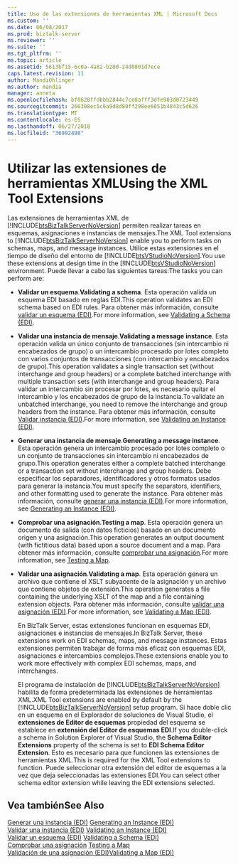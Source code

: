 ```yaml
---
title: Uso de las extensiones de herramientas XML | Microsoft Docs
ms.custom: ''
ms.date: 06/08/2017
ms.prod: biztalk-server
ms.reviewer: ''
ms.suite: ''
ms.tgt_pltfrm: ''
ms.topic: article
ms.assetid: 5613bf15-6c0a-4a82-b200-24d0801d7ece
caps.latest.revision: 11
author: MandiOhlinger
ms.author: mandia
manager: anneta
ms.openlocfilehash: bf8628ffdbbb2844c7ce8afff3dfe903d0723449
ms.sourcegitcommit: 266308ec5c6a9d8d80ff298ee6051b4843c5d626
ms.translationtype: MT
ms.contentlocale: es-ES
ms.lasthandoff: 06/27/2018
ms.locfileid: "36992498"
---
```

# <a name="using-the-xml-tool-extensions"></a><span data-ttu-id="2abea-102">Utilizar las extensiones de herramientas XML</span><span class="sxs-lookup"><span data-stu-id="2abea-102">Using the XML Tool Extensions</span></span>
<span data-ttu-id="2abea-103">Las extensiones de herramientas XML de [!INCLUDE[btsBizTalkServerNoVersion](../includes/btsbiztalkservernoversion-md.md)] permiten realizar tareas en esquemas, asignaciones e instancias de mensajes.</span><span class="sxs-lookup"><span data-stu-id="2abea-103">The XML Tool extensions to [!INCLUDE[btsBizTalkServerNoVersion](../includes/btsbiztalkservernoversion-md.md)] enable you to perform tasks on schemas, maps, and message instances.</span></span> <span data-ttu-id="2abea-104">Utilice estas extensiones en el tiempo de diseño del entorno de [!INCLUDE[btsVStudioNoVersion](../includes/btsvstudionoversion-md.md)].</span><span class="sxs-lookup"><span data-stu-id="2abea-104">You use these extensions at design time in the [!INCLUDE[btsVStudioNoVersion](../includes/btsvstudionoversion-md.md)] environment.</span></span> <span data-ttu-id="2abea-105">Puede llevar a cabo las siguientes tareas:</span><span class="sxs-lookup"><span data-stu-id="2abea-105">The tasks you can perform are:</span></span>  
  
- <span data-ttu-id="2abea-106">**Validar un esquema**.</span><span class="sxs-lookup"><span data-stu-id="2abea-106">**Validating a schema**.</span></span> <span data-ttu-id="2abea-107">Esta operación valida un esquema EDI basado en reglas EDI.</span><span class="sxs-lookup"><span data-stu-id="2abea-107">This operation validates an EDI schema based on EDI rules.</span></span> <span data-ttu-id="2abea-108">Para obtener más información, consulte [validar un esquema (EDI)](../core/validating-a-schema-edi.md).</span><span class="sxs-lookup"><span data-stu-id="2abea-108">For more information, see [Validating a Schema (EDI)](../core/validating-a-schema-edi.md).</span></span>  
  
- <span data-ttu-id="2abea-109">**Validar una instancia de mensaje**.</span><span class="sxs-lookup"><span data-stu-id="2abea-109">**Validating a message instance**.</span></span> <span data-ttu-id="2abea-110">Esta operación valida un único conjunto de transacciones (sin intercambio ni encabezados de grupo) o un intercambio procesado por lotes completo con varios conjuntos de transacciones (con intercambio y encabezados de grupo).</span><span class="sxs-lookup"><span data-stu-id="2abea-110">This operation validates a single transaction set (without interchange and group headers) or a complete batched interchange with multiple transaction sets (with interchange and group headers).</span></span> <span data-ttu-id="2abea-111">Para validar un intercambio sin procesar por lotes, es necesario quitar el intercambio y los encabezados de grupo de la instancia.</span><span class="sxs-lookup"><span data-stu-id="2abea-111">To validate an unbatched interchange, you need to remove the interchange and group headers from the instance.</span></span> <span data-ttu-id="2abea-112">Para obtener más información, consulte [Validar instancia (EDI)](../core/validating-an-instance-edi.md).</span><span class="sxs-lookup"><span data-stu-id="2abea-112">For more information, see [Validating an Instance (EDI)](../core/validating-an-instance-edi.md).</span></span>  
  
- <span data-ttu-id="2abea-113">**Generar una instancia de mensaje**.</span><span class="sxs-lookup"><span data-stu-id="2abea-113">**Generating a message instance**.</span></span> <span data-ttu-id="2abea-114">Esta operación genera un intercambio procesado por lotes completo o un conjunto de transacciones sin intercambio ni encabezados de grupo.</span><span class="sxs-lookup"><span data-stu-id="2abea-114">This operation generates either a complete batched interchange or a transaction set without interchange and group headers.</span></span> <span data-ttu-id="2abea-115">Debe especificar los separadores, identificadores y otros formatos usados para generar la instancia.</span><span class="sxs-lookup"><span data-stu-id="2abea-115">You must specify the separators, identifiers, and other formatting used to generate the instance.</span></span> <span data-ttu-id="2abea-116">Para obtener más información, consulte [generar una instancia (EDI)](../core/generating-an-instance-edi.md).</span><span class="sxs-lookup"><span data-stu-id="2abea-116">For more information, see [Generating an Instance (EDI)](../core/generating-an-instance-edi.md).</span></span>  
  
- <span data-ttu-id="2abea-117">**Comprobar una asignación**.</span><span class="sxs-lookup"><span data-stu-id="2abea-117">**Testing a map**.</span></span> <span data-ttu-id="2abea-118">Esta operación genera un documento de salida (con datos ficticios) basado en un documento origen y una asignación.</span><span class="sxs-lookup"><span data-stu-id="2abea-118">This operation generates an output document (with fictitious data) based upon a source document and a map.</span></span> <span data-ttu-id="2abea-119">Para obtener más información, consulte [comprobar una asignación](../core/testing-a-map.md).</span><span class="sxs-lookup"><span data-stu-id="2abea-119">For more information, see [Testing a Map](../core/testing-a-map.md).</span></span>  
  
- <span data-ttu-id="2abea-120">**Validar una asignación**.</span><span class="sxs-lookup"><span data-stu-id="2abea-120">**Validating a map**.</span></span> <span data-ttu-id="2abea-121">Esta operación genera un archivo que contiene el XSLT subyacente de la asignación y un archivo que contiene objetos de extensión.</span><span class="sxs-lookup"><span data-stu-id="2abea-121">This operation generates a file containing the underlying XSLT of the map and a file containing extension objects.</span></span> <span data-ttu-id="2abea-122">Para obtener más información, consulte [validar una asignación (EDI)](../core/validating-a-map-edi.md).</span><span class="sxs-lookup"><span data-stu-id="2abea-122">For more information, see [Validating a Map (EDI)](../core/validating-a-map-edi.md).</span></span>  
  
  <span data-ttu-id="2abea-123">En BizTalk Server, estas extensiones funcionan en esquemas EDI, asignaciones e instancias de mensajes.</span><span class="sxs-lookup"><span data-stu-id="2abea-123">In BizTalk Server, these extensions work on EDI schemas, maps, and message instances.</span></span> <span data-ttu-id="2abea-124">Estas extensiones permiten trabajar de forma más eficaz con esquemas EDI, asignaciones e intercambios complejos.</span><span class="sxs-lookup"><span data-stu-id="2abea-124">These extensions enable you to work more effectively with complex EDI schemas, maps, and interchanges.</span></span>  
  
  <span data-ttu-id="2abea-125">El programa de instalación de [!INCLUDE[btsBizTalkServerNoVersion](../includes/btsbiztalkservernoversion-md.md)] habilita de forma predeterminada las extensiones de herramientas XML.</span><span class="sxs-lookup"><span data-stu-id="2abea-125">XML Tool extensions are enabled by default by the [!INCLUDE[btsBizTalkServerNoVersion](../includes/btsbiztalkservernoversion-md.md)] setup program.</span></span> <span data-ttu-id="2abea-126">Si hace doble clic en un esquema en el Explorador de soluciones de Visual Studio, el **extensiones de Editor de esquemas** propiedad del esquema se establece en **extensión del Editor de esquemas EDI**.</span><span class="sxs-lookup"><span data-stu-id="2abea-126">If you double-click a schema in Solution Explorer of Visual Studio, the **Schema Editor Extensions** property of the schema is set to **EDI Schema Editor Extension**.</span></span> <span data-ttu-id="2abea-127">Esto es necesario para que funcionen las extensiones de herramientas XML.</span><span class="sxs-lookup"><span data-stu-id="2abea-127">This is required for the XML Tool extensions to function.</span></span> <span data-ttu-id="2abea-128">Puede seleccionar otra extensión del editor de esquemas a la vez que deja seleccionadas las extensiones EDI.</span><span class="sxs-lookup"><span data-stu-id="2abea-128">You can select other schema editor extension while leaving the EDI extensions selected.</span></span>  
  
## <a name="see-also"></a><span data-ttu-id="2abea-129">Vea también</span><span class="sxs-lookup"><span data-stu-id="2abea-129">See Also</span></span>  
 <span data-ttu-id="2abea-130">[Generar una instancia (EDI)](../core/generating-an-instance-edi.md) </span><span class="sxs-lookup"><span data-stu-id="2abea-130">[Generating an Instance (EDI)](../core/generating-an-instance-edi.md) </span></span>  
 <span data-ttu-id="2abea-131">[Validar una instancia (EDI)](../core/validating-an-instance-edi.md) </span><span class="sxs-lookup"><span data-stu-id="2abea-131">[Validating an Instance (EDI)](../core/validating-an-instance-edi.md) </span></span>  
 <span data-ttu-id="2abea-132">[Validar un esquema (EDI)](../core/validating-a-schema-edi.md) </span><span class="sxs-lookup"><span data-stu-id="2abea-132">[Validating a Schema (EDI)](../core/validating-a-schema-edi.md) </span></span>  
 <span data-ttu-id="2abea-133">[Comprobar una asignación](../core/testing-a-map.md) </span><span class="sxs-lookup"><span data-stu-id="2abea-133">[Testing a Map](../core/testing-a-map.md) </span></span>  
 [<span data-ttu-id="2abea-134">Validación de una asignación (EDI)</span><span class="sxs-lookup"><span data-stu-id="2abea-134">Validating a Map (EDI)</span></span>](../core/validating-a-map-edi.md)